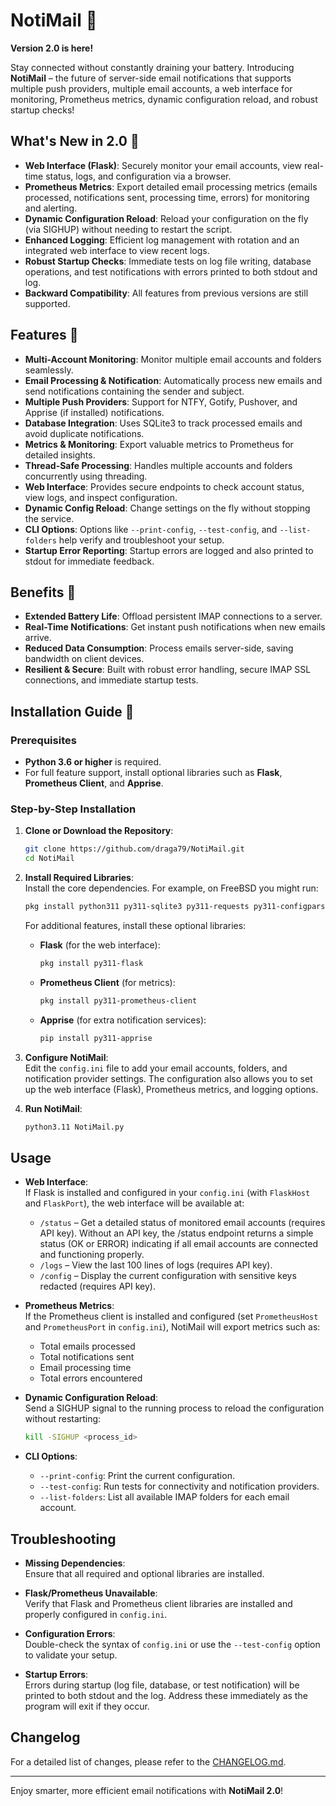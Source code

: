 # NotiMail 📧

**Version 2.0 is here!**

Stay connected without constantly draining your battery. Introducing **NotiMail** – the future of server-side email notifications that supports multiple push providers, multiple email accounts, a web interface for monitoring, Prometheus metrics, dynamic configuration reload, and robust startup checks!

## What's New in 2.0 🚀
- **Web Interface (Flask)**: Securely monitor your email accounts, view real-time status, logs, and configuration via a browser.
- **Prometheus Metrics**: Export detailed email processing metrics (emails processed, notifications sent, processing time, errors) for monitoring and alerting.
- **Dynamic Configuration Reload**: Reload your configuration on the fly (via SIGHUP) without needing to restart the script.
- **Enhanced Logging**: Efficient log management with rotation and an integrated web interface to view recent logs.
- **Robust Startup Checks**: Immediate tests on log file writing, database operations, and test notifications with errors printed to both stdout and log.
- **Backward Compatibility**: All features from previous versions are still supported.

## Features 🌟
- **Multi-Account Monitoring**: Monitor multiple email accounts and folders seamlessly.
- **Email Processing & Notification**: Automatically process new emails and send notifications containing the sender and subject.
- **Multiple Push Providers**: Support for NTFY, Gotify, Pushover, and Apprise (if installed) notifications.
- **Database Integration**: Uses SQLite3 to track processed emails and avoid duplicate notifications.
- **Metrics & Monitoring**: Export valuable metrics to Prometheus for detailed insights.
- **Thread-Safe Processing**: Handles multiple accounts and folders concurrently using threading.
- **Web Interface**: Provides secure endpoints to check account status, view logs, and inspect configuration.
- **Dynamic Config Reload**: Change settings on the fly without stopping the service.
- **CLI Options**: Options like `--print-config`, `--test-config`, and `--list-folders` help verify and troubleshoot your setup.
- **Startup Error Reporting**: Startup errors are logged and also printed to stdout for immediate feedback.

## Benefits 🚀
- **Extended Battery Life**: Offload persistent IMAP connections to a server.
- **Real-Time Notifications**: Get instant push notifications when new emails arrive.
- **Reduced Data Consumption**: Process emails server-side, saving bandwidth on client devices.
- **Resilient & Secure**: Built with robust error handling, secure IMAP SSL connections, and immediate startup tests.

## Installation Guide 🔧

### Prerequisites
- **Python 3.6 or higher** is required.
- For full feature support, install optional libraries such as **Flask**, **Prometheus Client**, and **Apprise**.

### Step-by-Step Installation

1. **Clone or Download the Repository**:
    ```bash
    git clone https://github.com/draga79/NotiMail.git
    cd NotiMail
    ```

2. **Install Required Libraries**:  
   Install the core dependencies. For example, on FreeBSD you might run:
    ```bash
    pkg install python311 py311-sqlite3 py311-requests py311-configparser py311-datetime py311-argparse
    ```
   For additional features, install these optional libraries:
    - **Flask** (for the web interface):
      ```bash
      pkg install py311-flask
      ```
    - **Prometheus Client** (for metrics):
      ```bash
      pkg install py311-prometheus-client
      ```
    - **Apprise** (for extra notification services):
      ```bash
      pip install py311-apprise
      ```

3. **Configure NotiMail**:  
   Edit the `config.ini` file to add your email accounts, folders, and notification provider settings. The configuration also allows you to set up the web interface (Flask), Prometheus metrics, and logging options.

4. **Run NotiMail**:
    ```bash
    python3.11 NotiMail.py
    ```

## Usage

- **Web Interface**:  
  If Flask is installed and configured in your `config.ini` (with `FlaskHost` and `FlaskPort`), the web interface will be available at:
  - `/status` – Get a detailed status of monitored email accounts (requires API key). Without an API key, the /status endpoint returns a simple status (OK or ERROR) indicating if all email accounts are connected and functioning properly.
  - `/logs` – View the last 100 lines of logs (requires API key).
  - `/config` – Display the current configuration with sensitive keys redacted (requires API key).

- **Prometheus Metrics**:  
  If the Prometheus client is installed and configured (set `PrometheusHost` and `PrometheusPort` in `config.ini`), NotiMail will export metrics such as:
  - Total emails processed
  - Total notifications sent
  - Email processing time
  - Total errors encountered

- **Dynamic Configuration Reload**:  
  Send a SIGHUP signal to the running process to reload the configuration without restarting:
    ```bash
    kill -SIGHUP <process_id>
    ```

- **CLI Options**:  
  - `--print-config`: Print the current configuration.
  - `--test-config`: Run tests for connectivity and notification providers.
  - `--list-folders`: List all available IMAP folders for each email account.

## Troubleshooting

- **Missing Dependencies**:  
  Ensure that all required and optional libraries are installed.
  
- **Flask/Prometheus Unavailable**:  
  Verify that Flask and Prometheus client libraries are installed and properly configured in `config.ini`.

- **Configuration Errors**:  
  Double-check the syntax of `config.ini` or use the `--test-config` option to validate your setup.

- **Startup Errors**:  
  Errors during startup (log file, database, or test notification) will be printed to both stdout and the log. Address these immediately as the program will exit if they occur.

## Changelog
For a detailed list of changes, please refer to the [CHANGELOG.md](CHANGELOG.md).

---

Enjoy smarter, more efficient email notifications with **NotiMail 2.0**!
